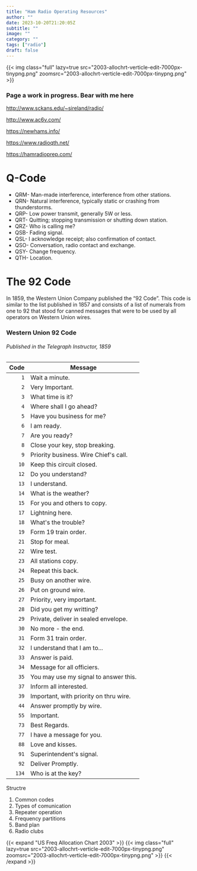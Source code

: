 ```yaml
---
title: "Ham Radio Operating Resources"
author: ""
date: 2023-10-20T21:20:05Z
subtitle: ""
image: ""
category: ""
tags: ["radio"]
draft: false
---
```


{{< img class="full" lazy=true src="2003-allochrt-verticle-edit-7000px-tinypng.png" zoomsrc="2003-allochrt-verticle-edit-7000px-tinypng.png" >}}


### Page a work in progress. Bear with me here



<http://www.sckans.edu/~sireland/radio/>

<http://www.ac6v.com/>

<https://newhams.info/>

<https://www.radioqth.net/>

<https://hamradioprep.com/>






# Q-Code

- QRM- Man-made interference, interference from other stations.
- QRN- Natural interference, typically static or crashing from thunderstorms.
- QRP- Low power transmit, generally 5W or less.
- QRT- Quitting; stopping transmission or shutting down station.
- QRZ- Who is calling me?
- QSB- Fading signal.
- QSL- I acknowledge receipt; also confirmation of contact.
- QSO- Conversation, radio contact and exchange.
- QSY- Change frequency.
- QTH- Location.


# The 92 Code
In 1859, the Western Union Company published the “92 Code”. This code is similar to the list published in 1857 and consists of a list of numerals from one to 92 that stood for canned messages that were to be used by all operators on Western Union wires.

### Western Union 92 Code
###### Published in the Telegraph Instructor, 1859

| Code | Message |
|--:|---|
| `1` | Wait a minute. |
| `2` | Very Important. |
| `3` | What time is it? |
| `4` | Where shall I go ahead? |
| `5` | Have you business for me? |
| `6` | I am ready. |
| `7` | Are you ready? |
| `8` | Close your key, stop breaking. |
| `9` | Priority business. Wire Chief's call. |
| `10` | Keep this circuit closed. |
| `12` | Do you understand? |
| `13` | I understand. |
| `14` | What is the weather? |
| `15` | For you and others to copy. |
| `17` | Lightning here. |
| `18` | What's the trouble? |
| `19` | Form 19 train order. |
| `21` | Stop for meal. |
| `22` | Wire test. |
| `23` | All stations copy. |
| `24` | Repeat this back. |
| `25` | Busy on another wire. |
| `26` | Put on ground wire. |
| `27` | Priority, very important. |
| `28` | Did you get my writting? |
| `29` | Private, deliver in sealed envelope. |
| `30` | No more - the end. |
| `31` | Form 31 train order. |
| `32` | I understand that I am to... |
| `33` | Answer is paid. |
| `34` | Message for all officiers. |
| `35` | You may use my signal to answer this. |
| `37` | Inform all interested. |
| `39` | Important, with priority on thru wire. |
| `44` | Answer promptly by wire. |
| `55` | Important. |
| `73` | Best Regards. |
| `77` | I have a message for you. |
| `88` | Love and kisses. |
| `91` | Superintendent's signal. |
| `92` | Deliver Promptly. |
| `134` | Who is at the key? |



Structre
1. Common codes
1. Types of comunication
1. Repeater operation
1. Frequency partitions
1. Band plan
1. Radio clubs

{{< expand "US Freq Allocation Chart 2003" >}}
{{< img class="full" lazy=true src="2003-allochrt-verticle-edit-7000px-tinypng.png" zoomsrc="2003-allochrt-verticle-edit-7000px-tinypng.png" >}}
{{< /expand >}}






